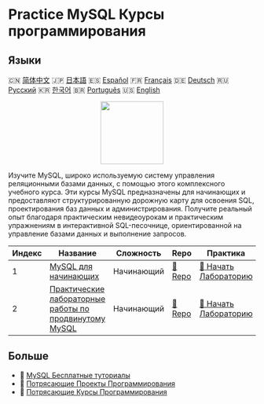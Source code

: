 # Practice MySQL Курсы программирования

## Языки

🇨🇳 [简体中文](README_zh.md) 🇯🇵 [日本語](README_ja.md) 🇪🇸 [Español](README_es.md) 🇫🇷 [Français](README_fr.md) 🇩🇪 [Deutsch](README_de.md) 🇷🇺 [Русский](README_ru.md) 🇰🇷 [한국어](README_ko.md) 🇧🇷 [Português](README_pt.md) 🇺🇸 [English](README.md) 

<div align="center">
<img width="128px" src="https://file.labex.io/path/3JJy1bOBmUoZ.png">
</div>

Изучите MySQL, широко используемую систему управления реляционными базами данных, с помощью этого комплексного учебного курса. Эти курсы MySQL предназначены для начинающих и предоставляют структурированную дорожную карту для освоения SQL, проектирования баз данных и администрирования. Получите реальный опыт благодаря практическим невидеоурокам и практическим упражнениям в интерактивной SQL-песочнице, ориентированной на управление базами данных и выполнение запросов.

|   Индекс | Название                                                                                                            | Сложность   | Repo                                                                   | Практика                                                                           |
|----------|---------------------------------------------------------------------------------------------------------------------|-------------|------------------------------------------------------------------------|------------------------------------------------------------------------------------|
|        1 | [MySQL для начинающих](https://labex.io/ru/courses/mysql-for-beginners)                                             | Начинающий  | [🔗 Repo](https://github.com/labex-labs/mysql-for-beginners)           | [🚀 Начать Лабораторию](https://labex.io/ru/courses/mysql-for-beginners)           |
|        2 | [Практические лабораторные работы по продвинутому MySQL](https://labex.io/ru/courses/advanced-mysql-practical-labs) | Начинающий  | [🔗 Repo](https://github.com/labex-labs/advanced-mysql-practical-labs) | [🚀 Начать Лабораторию](https://labex.io/ru/courses/advanced-mysql-practical-labs) |

## Больше

- 🔗 [MySQL Бесплатные туториалы](https://github.com/labex-labs/mysql-free-tutorials)
- 🔗 [Потрясающие Проекты Программирования](https://github.com/labex-labs/awesome-programming-projects)
- 🔗 [Потрясающие Курсы Программирования](https://github.com/labex-labs/awesome-programming-courses)

